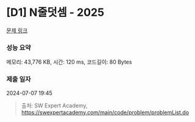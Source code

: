 # [D1] N줄덧셈 - 2025 

[문제 링크](https://swexpertacademy.com/main/code/problem/problemDetail.do?contestProbId=AV5QFZtaAscDFAUq) 

### 성능 요약

메모리: 43,776 KB, 시간: 120 ms, 코드길이: 80 Bytes

### 제출 일자

2024-07-07 19:45



> 출처: SW Expert Academy, https://swexpertacademy.com/main/code/problem/problemList.do